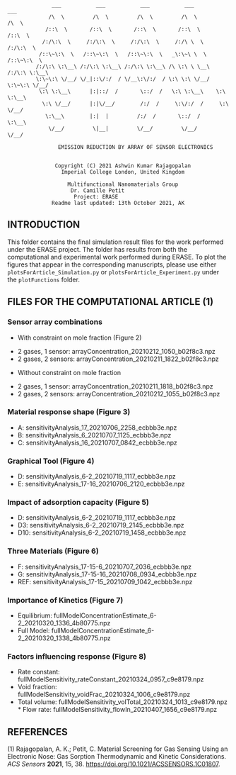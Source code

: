 			      ___           ___           ___           ___           ___     
			     /\  \         /\  \         /\  \         /\  \         /\  \    
			    /::\  \       /::\  \       /::\  \       /::\  \       /::\  \   
			   /:/\:\  \     /:/\:\  \     /:/\:\  \     /:/\ \  \     /:/\:\  \  
			  /::\~\:\  \   /::\~\:\  \   /::\~\:\  \   _\:\~\ \  \   /::\~\:\  \ 
			 /:/\:\ \:\__\ /:/\:\ \:\__\ /:/\:\ \:\__\ /\ \:\ \ \__\ /:/\:\ \:\__\
			 \:\~\:\ \/__/ \/_|::\/:/  / \/__\:\/:/  / \:\ \:\ \/__/ \:\~\:\ \/__/
			  \:\ \:\__\      |:|::/  /       \::/  /   \:\ \:\__\    \:\ \:\__\  
			   \:\ \/__/      |:|\/__/        /:/  /     \:\/:/  /     \:\ \/__/  
			    \:\__\        |:|  |         /:/  /       \::/  /       \:\__\    
			     \/__/         \|__|         \/__/         \/__/         \/__/    

			     	EMISSION REDUCTION BY ARRAY OF SENSOR ELECTRONICS
                               

				   Copyright (C) 2021 Ashwin Kumar Rajagopalan
				     Imperial College London, United Kingdom

  				       Multifunctional Nanomaterials Group
 						Dr. Camille Petit
 						 Project: ERASE 
				  Readme last updated: 13th October 2021, AK

## INTRODUCTION
This folder contains the final simulation result files for the work performed under the ERASE project. The folder has results from both the computational and experimental work performed during ERASE. To plot the figures that appear in the corresponding manuscripts, please use either `plotsForArticle_Simulation.py` or `plotsForArticle_Experiment.py` under the `plotFunctions` folder.


## FILES FOR THE COMPUTATIONAL ARTICLE (1)

### Sensor array combinations
* With constraint on mole fraction (Figure 2)
- 2 gases, 1 sensor: ﻿arrayConcentration_20210212_1050_b02f8c3.npz
- 2 gases, 2 sensors: ﻿arrayConcentration_20210211_1822_b02f8c3.npz
* Without constraint on mole fraction
- 2 gases, 1 sensor: ﻿arrayConcentration_20210211_1818_b02f8c3.npz
- 2 gases, 2 sensors: ﻿arrayConcentration_20210212_1055_b02f8c3.npz

### Material response shape (Figure 3)
* A: sensitivityAnalysis_17_20210706_2258_ecbbb3e.npz
* B: sensitivityAnalysis_6_20210707_1125_ecbbb3e.npz
* C: sensitivityAnalysis_16_20210707_0842_ecbbb3e.npz

### Graphical Tool (Figure 4)
* D: sensitivityAnalysis_6-2_20210719_1117_ecbbb3e.npz
* E: sensitivityAnalysis_17-16_20210706_2120_ecbbb3e.npz

### Impact of adsorption capacity (Figure 5)
* D: sensitivityAnalysis_6-2_20210719_1117_ecbbb3e.npz
* D3: sensitivityAnalysis_6-2_20210719_2145_ecbbb3e.npz
* D10: sensitivityAnalysis_6-2_20210719_1458_ecbbb3e.npz

### Three Materials (Figure 6)
* F: sensitivityAnalysis_17-15-6_20210707_2036_ecbbb3e.npz
* G: sensitivityAnalysis_17-15-16_20210708_0934_ecbbb3e.npz
* REF: sensitivityAnalysis_17-15_20210709_1042_ecbbb3e.npz

### Importance of Kinetics (Figure 7)
* Equilibrium: fullModelConcentrationEstimate_6-2_20210320_1336_4b80775.npz
* Full Model: fullModelConcentrationEstimate_6-2_20210320_1338_4b80775.npz

### Factors influencing response (Figure 8)
* Rate constant: fullModelSensitivity_rateConstant_20210324_0957_c9e8179.npz
* Void fraction: fullModelSensitivity_voidFrac_20210324_1006_c9e8179.npz
* Total volume: fullModelSensitivity_volTotal_20210324_1013_c9e8179.npz
﻿* Flow rate: fullModelSensitivity_flowIn_20210407_1656_c9e8179.npz


## REFERENCES

(1) Rajagopalan, A. K.; Petit, C. Material Screening for Gas Sensing Using an Electronic Nose: Gas Sorption Thermodynamic and Kinetic Considerations. *ACS Sensors* **2021**, 15, 38. https://doi.org/10.1021/ACSSENSORS.1C01807.